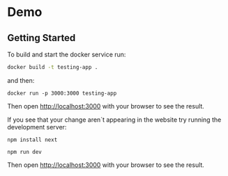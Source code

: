 #  Demo

## Getting Started


To build and start the docker service run:  

```bash
docker build -t testing-app .      
```  
and then:  
```
docker run -p 3000:3000 testing-app
```
Then open [http://localhost:3000](http://localhost:3000) with your browser to see the result.

If you see that your change aren´t appearing in the website try running the development server:

```
npm install next
```
```
npm run dev
```
Then open [http://localhost:3000](http://localhost:3000) with your browser to see the result.
